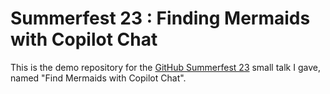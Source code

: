 # Summerfest 23 : Finding Mermaids with Copilot Chat

This is the demo repository for the [GitHub Summerfest 23](https://resources.github.com/github-summerfest-2023/) small talk I gave, named "Find Mermaids with Copilot Chat".
